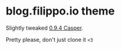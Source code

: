 # blog.filippo.io theme

Slightly tweaked [0.9.4 Casper](https://github.com/TryGhost/Casper/tree/0.9.4).

Pretty please, don't just clone it `<3`